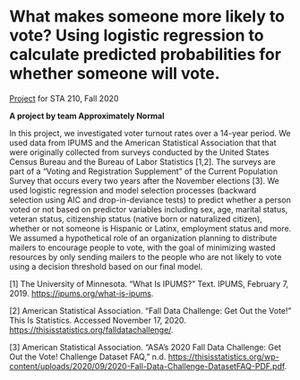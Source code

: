 # What makes someone more likely to vote? Using logistic regression to calculate predicted probabilities for whether someone will vote. 

[Project](https://sta210-fa20.netlify.app/project/) for STA 210, Fall 2020

**A project by team Approximately Normal**

In this project, we investigated voter turnout rates over a 14-year period. We 
used data from IPUMS and the American Statistical Association that that were 
originally collected from surveys conducted by the United States Census Bureau 
and the Bureau of Labor Statistics [1,2]. The surveys are part of a “Voting and 
Registration Supplement” of the Current Population Survey that occurs every two
years after the November elections [3]. We used logistic regression and model 
selection processes (backward selection using AIC and drop-in-deviance tests) to 
predict whether a person voted or not based on predictor variables including 
sex, age, marital status, veteran status, citizenship status (native born or 
naturalized citizen), whether or not someone is Hispanic or Latinx, employment 
status and more. We assumed a hypothetical role of an organization planning to 
distribute mailers to encourage people to vote, with the goal of minimizing 
wasted resources by only sending mailers to the people who are not likely to 
vote using a decision threshold based on our final model.

[1] The University of Minnesota. “What Is IPUMS?” Text. IPUMS, February 7, 2019. https://ipums.org/what-is-ipums.

[2] American Statistical Association. “Fall Data Challenge: Get Out the Vote!” This Is Statistics. Accessed November 17, 2020. https://thisisstatistics.org/falldatachallenge/.

[3] American Statistical Association. “ASA’s 2020 Fall Data Challenge: Get Out the Vote! Challenge Dataset FAQ,” n.d. https://thisisstatistics.org/wp-content/uploads/2020/09/2020-Fall-Data-Challenge-DatasetFAQ-PDF.pdf.
 
